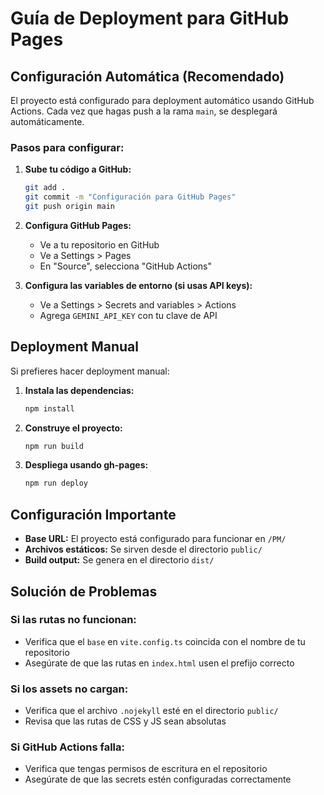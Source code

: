 # Guía de Deployment para GitHub Pages

## Configuración Automática (Recomendado)

El proyecto está configurado para deployment automático usando GitHub Actions. Cada vez que hagas push a la rama `main`, se desplegará automáticamente.

### Pasos para configurar:

1. **Sube tu código a GitHub:**
   ```bash
   git add .
   git commit -m "Configuración para GitHub Pages"
   git push origin main
   ```

2. **Configura GitHub Pages:**
   - Ve a tu repositorio en GitHub
   - Ve a Settings > Pages
   - En "Source", selecciona "GitHub Actions"

3. **Configura las variables de entorno (si usas API keys):**
   - Ve a Settings > Secrets and variables > Actions
   - Agrega `GEMINI_API_KEY` con tu clave de API

## Deployment Manual

Si prefieres hacer deployment manual:

1. **Instala las dependencias:**
   ```bash
   npm install
   ```

2. **Construye el proyecto:**
   ```bash
   npm run build
   ```

3. **Despliega usando gh-pages:**
   ```bash
   npm run deploy
   ```

## Configuración Importante

- **Base URL:** El proyecto está configurado para funcionar en `/PM/`
- **Archivos estáticos:** Se sirven desde el directorio `public/`
- **Build output:** Se genera en el directorio `dist/`

## Solución de Problemas

### Si las rutas no funcionan:
- Verifica que el `base` en `vite.config.ts` coincida con el nombre de tu repositorio
- Asegúrate de que las rutas en `index.html` usen el prefijo correcto

### Si los assets no cargan:
- Verifica que el archivo `.nojekyll` esté en el directorio `public/`
- Revisa que las rutas de CSS y JS sean absolutas

### Si GitHub Actions falla:
- Verifica que tengas permisos de escritura en el repositorio
- Asegúrate de que las secrets estén configuradas correctamente